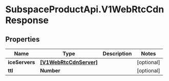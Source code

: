 # SubspaceProductApi.V1WebRtcCdnResponse

## Properties

Name | Type | Description | Notes
------------ | ------------- | ------------- | -------------
**iceServers** | [**[V1WebRtcCdnServer]**](V1WebRtcCdnServer.md) |  | [optional] 
**ttl** | **Number** |  | [optional] 


